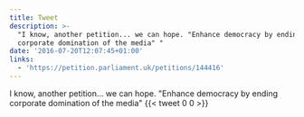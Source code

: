 ```yaml
---
title: Tweet
description: >-
  "I know, another petition... we can hope. "Enhance democracy by ending
  corporate domination of the media" "
date: '2016-07-20T12:07:45+01:00'
links:
  - 'https://petition.parliament.uk/petitions/144416'
---
```

I know, another petition... we can hope. "Enhance democracy by ending corporate domination of the media" 
      {{< tweet 0 0 >}}
    
